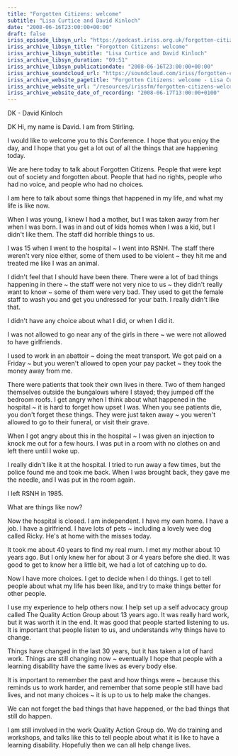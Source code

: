 ```yaml
---
title: "Forgotten Citizens: welcome"
subtitle: "Lisa Curtice and David Kinloch"
date: "2008-06-16T23:00:00+00:00"
draft: false
iriss_episode_libsyn_url: "https://podcast.iriss.org.uk/forgotten-citizens-welcome-0"
iriss_archive_libsyn_title: "Forgotten Citizens: welcome"
iriss_archive_libsyn_subtitle: "Lisa Curtice and David Kinloch"
iriss_archive_libsyn_duration: "09:51"
iriss_archive_libsyn_publicationdate: "2008-06-16T23:00:00+00:00"
iriss_archive_soundcloud_url: "https://soundcloud.com/iriss/forgotten-citizens-welcome-lisa-curtice-david-kinloch"
iriss_archive_website_pagetitle: "Forgotten Citizens: welcome - Lisa Curtice, David Kinloch"
iriss_archive_website_url: "/resources/irissfm/forgotten-citizens-welcome-lisa-curtice-david-kinloch"
iriss_archive_website_date_of_recording: "2008-06-17T13:00:00+0100"
---
```

DK - David Kinloch

DK Hi, my name is David. I am from Stirling.

I would like to welcome you to this Conference. I hope that you enjoy the day, and I hope that you get a lot out of all the things that are happening today.

We are here today to talk about Forgotten Citizens. People that were kept out of society and forgotten about. People that had no rights, people who had no voice, and people who had no choices.

I am here to talk about some things that happened in my life, and what my life is like now.

When I was young, I knew I had a mother, but I was taken away from her when I was born. I was in and out of kids homes when I was a kid, but I didn't like them. The staff did horrible things to us.

I was 15 when I went to the hospital ~ I went into RSNH. The staff there weren't very nice either, some of them used to be violent ~ they hit me and treated me like I was an animal.

I didn't feel that I should have been there. There were a lot of bad things happening in there ~ the staff were not very nice to us ~ they didn't really want to know ~ some of them were very bad. They used to get the female staff to wash you and get you undressed for your bath. I really didn't like that.

I didn't have any choice about what I did, or when I did it.

I was not allowed to go near any of the girls in there ~ we were not allowed to have girlfriends.

I used to work in an abattoir ~ doing the meat transport. We got paid on a Friday ~ but you weren't allowed to open your pay packet ~ they took the money away from me.

There were patients that took their own lives in there. Two of them hanged themselves outside the bungalows where I stayed; they jumped off the bedroom roofs. I get angry when I think about what happened in the hospital ~ it is hard to forget how upset I was. When you see patients die, you don't forget these things. They were just taken away ~ you weren't allowed to go to their funeral, or visit their grave.

When I got angry about this in the hospital ~ I was given an injection to knock me out for a few hours. I was put in a room with no clothes on and left there until I woke up.

I really didn't like it at the hospital. I tried to run away a few times, but the police found me and took me back. When I was brought back, they gave me the needle, and I was put in the room again.

I left RSNH in 1985.

What are things like now?

Now the hospital is closed. I am independent. I have my own home. I have a job. I have a girlfriend. I have lots of pets ~ including a lovely wee dog called Ricky. He's at home with the misses today.

It took me about 40 years to find my real mum. I met my mother about 10 years ago. But I only knew her for about 3 or 4 years before she died. It was good to get to know her a little bit, we had a lot of catching up to do.

Now I have more choices. I get to decide when I do things. I get to tell people about what my life has been like, and try to make things better for other people.

I use my experience to help others now. I help set up a self advocacy group called The Quality Action Group about 13 years ago. It was really hard work, but it was worth it in the end. It was good that people started listening to us. It is important that people listen to us, and understands why things have to change.

Things have changed in the last 30 years, but it has taken a lot of hard work. Things are still changing now ~ eventually I hope that people with a learning disability have the same lives as every body else.

It is important to remember the past and how things were ~ because this reminds us to work harder, and remember that some people still have bad lives, and not many choices ~ it is up to us to help make the changes.

We can not forget the bad things that have happened, or the bad things that still do happen.

I am still involved in the work Quality Action Group do. We do training and workshops, and talks like this to tell people about what it is like to have a learning disability. Hopefully then we can all help change lives.